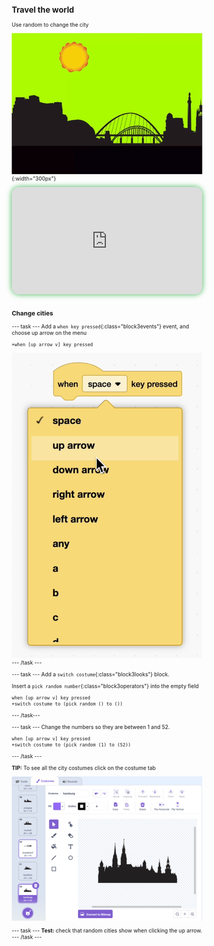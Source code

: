 ## Travel the world

<div style="display: flex; flex-wrap: wrap">
<div style="flex-basis: 200px; flex-grow: 1; margin-right: 15px;">
Use random to change the city
</div>
<div>

![ADD](images/random.gif){:width="300px"}

</div>
</div>

<html>
<div style="position: relative; width: 100%; aspect-ratio: 16 / 9; border-radius: 20px; box-shadow: 0 0 15px #3fb654; overflow: hidden;">
<iframe style="position: absolute; top: 0; left: 0; right: 0; width: 100%; height: 100%; border: none;" src="https://www.youtube.com/embed/RBsfvhn9bTQ?rel=0&cc_load_policy=1" allowfullscreen allow="accelerometer; autoplay; clipboard-write; encrypted-media; gyroscope; picture-in-picture; web-share">
</iframe>
</div><br>
</html>

### Change cities

--- task ---
Add a `when key pressed`{:class="block3events"} event, and choose up arrow on the menu
```blocks3
+when [up arrow v] key pressed
```
![ALT TEXT](images/up.png)
--- /task ---



--- task ---
Add a `switch costume`{:class="block3looks"} block. 

Insert a `pick random number`{:class="block3operators"} into the empty field

```blocks3
when [up arrow v] key pressed
+switch costume to (pick random () to ())
```
--- /task---

--- task ---
Change the numbers so they are between 1 and 52. 

```blocks3
when [up arrow v] key pressed
+switch costume to (pick random (1) to (52))
```
--- /task ---

**TIP:** To see all the city costumes click on the costume tab

![ALT TEXT](images/costumes.png)

--- task ---
**Test:** check that random cities show when clicking the up arrow. 
--- /task ---

